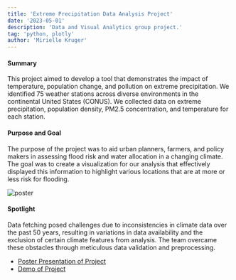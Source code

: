 ```yaml
---
title: 'Extreme Precipitation Data Analysis Project' 
date: '2023-05-01'
description: 'Data and Visual Analytics group project.'
tag: 'python, plotly'
author: 'Mirielle Kruger'
---
```


#### Summary

This project aimed to develop a tool that demonstrates the impact of temperature, population change, and pollution on extreme precipitation.  We identified 75 weather stations across diverse environments in the continental United States (CONUS).  We collected data on extreme precipitation, population density, PM2.5 concentration, and temperature for each station.  

#### Purpose and Goal
The purpose of the project was to aid urban planners, farmers, and policy makers in assessing flood risk and water allocation in a changing climate.  The goal was to create a visualization for our analysis that effectively displayed this information to highlight various locations that are at more or less risk for flooding.  

![poster](/images/poster.jpeg)

#### Spotlight
Data fetching posed challenges due to inconsistencies in climate data over the past 50 years, resulting in variations in data availability and the exclusion of certain climate features from analysis.  The team overcame these obstacles through meticulous data validation and preprocessing.

- [Poster Presentation of Project](https://www.youtube.com/watch?v=tfzhdgNGnqg)
- [Demo of Project](https://youtu.be/sr0ty2n61VU) 